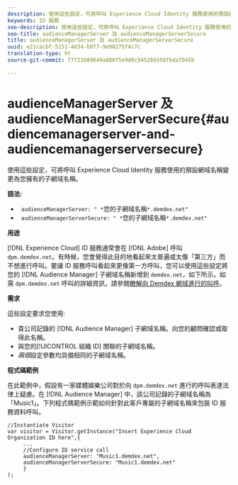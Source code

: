 ```yaml
---
description: 使用這些設定，可將呼叫 Experience Cloud Identity 服務使用的預設網域名稱變更為您擁有的子網域名稱。
keywords: ID 服務
seo-description: 使用這些設定，可將呼叫 Experience Cloud Identity 服務使用的預設網域名稱變更為您擁有的子網域名稱。
seo-title: audienceManagerServer 及 audienceManagerServerSecure
title: audienceManagerServer 及 audienceManagerServerSecure
uuid: e21cacbf-5151-4d34-b0f7-9e90275f4c7c
translation-type: ht
source-git-commit: f7f23d89649a888f5e9d8c94526b550fbda7045b

---
```



# audienceManagerServer 及 audienceManagerServerSecure{#audiencemanagerserver-and-audiencemanagerserversecure}

使用這些設定，可將呼叫 Experience Cloud Identity 服務使用的預設網域名稱變更為您擁有的子網域名稱。

**語法:**

* ` audienceManagerServer: " *`您的子網域名稱`*.demdex.net"`
* ` audienceManagerServerSecure: " *`您的子網域名稱`*.demdex.net"`

**用途**

[!DNL Experience Cloud] ID 服務通常會在 [!DNL Adobe] 呼叫 `dpm.demdex.net`。有時候，您會覺得此目的地看起來太普遍或太像「第三方」而不想進行呼叫。要讓 ID 服務呼叫看起來更像第一方呼叫，您可以使用這些設定將您的 [!DNL Audience Manager] 子網域名稱新增到 `demdex.net`，如下所示。如需 `dpm.demdex.net` 呼叫的詳細資訊，請參閱[瞭解向 Demdex 網域進行的叫呼](https://marketing.adobe.com/resources/help/en_US/aam/demdex-calls.html)。

**需求**

這些設定要求您使用:

* 貴公司記錄的 [!DNL Audience Manager] 子網域名稱。向您的顧問確認或取得此名稱。
* 與您的[!UICONTROL 組織 ID] 關聯的子網域名稱。
* *兩個*&#x200B;設定參數均具備相同的子網域名稱。

**程式碼範例**

在此範例中，假設有一家媒體娛樂公司對於向 `dpm.demdex.net` 進行的呼叫表達法律上疑慮。在 [!DNL Audience Manager] 中，該公司記錄的子網域名稱為「Music1」。下列程式碼範例示範如何針對此客戶專屬的子網域名稱來包裝 ID 服務資料呼叫。

```
//Instantiate Visitor 
var visitor = Visitor.getInstance("Insert Experience Cloud Organization ID here",{ 
     ... 
     //Configure ID service call 
     audienceManagerServer: "Music1.demdex.net", 
     audienceManagerServerSecure: "Music1.demdex.net" 
     } 
);
```

